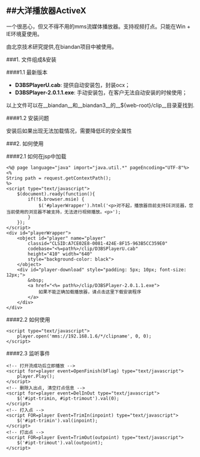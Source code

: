 ##大洋播放器ActiveX
---

一个很恶心，但又不得不用的mms流媒体播放器。支持视频打点。只能在Win + IE环境夏使用。

由北京技术研究提供,在biandan项目中被使用。

###1. 文件组成&安装

####1.1 最新版本

* __D3BSPlayerU.cab__: 提供自动安装包，封装ocx；
* __D3BSPlayer-2.0.1.1.exe__: 手动安装包，在客户无法自动安装的时候使用；  

以上文件可以在__biandan__和__biandan3__的__${web-root}/clip__目录夏找到.

####1.2 安装问题

安装后如果出现无法加载情况，需要降低IE的安全属性

###2. 如何使用

####2.1 如何在jsp中加载

	<%@ page language="java" import="java.util.*" pageEncoding="UTF-8"%>
	<%
	String path = request.getContextPath();
	%>
	<script type="text/javascript">
		$(document).ready(function(){
			if(!$.browser.msie) {
				$('#playerWrapper').html('<p>对不起，播放器目前支持IE浏览器，您当前使用的浏览器不被支持，无法进行视频播放。<p>');
			}
		});
	</script>
	<div id="playerWrapper">
		<object id="player" name="player" 
			classid="CLSID:A7CE02E8-0081-424E-8F15-963B5CC359E0" 
			codebase="<%=path%>/clip/D3BSPlayerU.cab" 
			height="410" width="640" 
			style="background-color: black"> 
		</object>
		<div id="player-download" style="padding: 5px; 10px; font-size: 12px;">
			&nbsp;
			<a href="<%= path%>/clip/D3BSPlayer-2.0.1.1.exe">
				如果不能正确加载播放器，请点击这里下载安装程序
			</a>
		</div>	
	</div>	

####2.2 如何使用
	
	<script type="text/javascript">
		player.open('mms://192.168.1.6/*/clipname', 0, 0);
	</script>

####2.3 监听事件
	
	<!-- 打开流成功后立即播放 -->
	<script for=player event=OpenFinish(bFlag) type="text/javascript"> 
		player.Play();
	</script>
	<!-- 删除入出点, 清空打点信息 -->
	<script for=player event=DelInOut type="text/javascript">		
		$('#ipt-trimin, #ipt-trimout').val(0); 
	</script>
	<!-- 打入点 -->
	<script FOR=player Event=TrimIn(inpoint) type="text/javascript">
    	$('#ipt-trimin').val(inpoint);
	</script>
	<!-- 打出点 -->
	<script FOR=player Event=TrimOut(outpoint) type="text/javascript">
        $('#ipt-trimout').val(outpoint);
	</script>
	

	